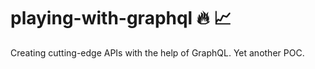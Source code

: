 # playing-with-graphql :fire: :chart_with_upwards_trend:

Creating cutting-edge APIs with the help of GraphQL. Yet another POC.
